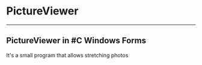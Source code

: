 # PictureViewer
---------------------------------------------------
PictureViewer in #C Windows Forms
---------------------------------------------------
It's a small program that allows stretching photos
